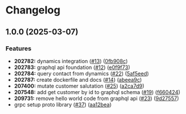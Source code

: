 # Changelog

## 1.0.0 (2025-03-07)


### Features

* **202782:** dynamics integration ([#13](https://github.com/pataruco/singularity/issues/13)) ([0fb908c](https://github.com/pataruco/singularity/commit/0fb908c3db5af5533287233e37519c0170983380))
* **202783:** graphql api foundation ([#12](https://github.com/pataruco/singularity/issues/12)) ([e0f9f73](https://github.com/pataruco/singularity/commit/e0f9f737948a2e7b12a5412bcb685777d2043008))
* **202784:** query contact from dynamics ([#22](https://github.com/pataruco/singularity/issues/22)) ([5af5eed](https://github.com/pataruco/singularity/commit/5af5eed7299a330f31a2d62a715ecbdf58bc5fcc))
* **202787:** create dockerfile and docs ([#14](https://github.com/pataruco/singularity/issues/14)) ([abeea9c](https://github.com/pataruco/singularity/commit/abeea9c6ae40e115e740b672619575b02f3aa7e0))
* **207400:** mutate customer salutation ([#25](https://github.com/pataruco/singularity/issues/25)) ([a2ca7d9](https://github.com/pataruco/singularity/commit/a2ca7d9f5d9b23194dad391190bd0b4766e9615d))
* **207548:** add get customer by id to graphql schema ([#19](https://github.com/pataruco/singularity/issues/19)) ([f660424](https://github.com/pataruco/singularity/commit/f6604246fdff0b4747a3d23ab68791fc94d73025))
* **209731:** remove hello world code from graphql api ([#23](https://github.com/pataruco/singularity/issues/23)) ([9d27557](https://github.com/pataruco/singularity/commit/9d2755756e925fae084d6a2e3cee119fb53cf63a))
* grpc setup proto library ([#37](https://github.com/pataruco/singularity/issues/37)) ([aa12bea](https://github.com/pataruco/singularity/commit/aa12bea8d6a7864a00088e5eb5b01dc7b5cc8033))
